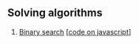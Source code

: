 Solving algorithms
---
1. [Binary search](https://ru.wikipedia.org/wiki/Двоичный_поиск) [[code on javascript](https://github.com/OlennikovYV/learn-algorithms/blob/main/src/binary-search/index.js)]
